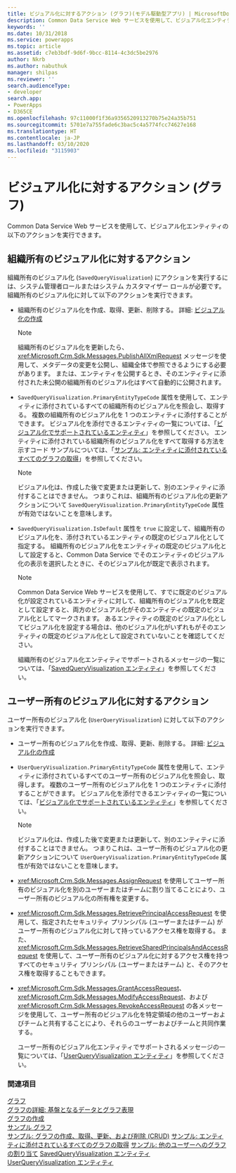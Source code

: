 ```yaml
---
title: ビジュアル化に対するアクション (グラフ)(モデル駆動型アプリ) | MicrosoftDocs
description: Common Data Service Web サービスを使用して、ビジュアル化エンティティの以下のアクションを実行できます。
keywords: ''
ms.date: 10/31/2018
ms.service: powerapps
ms.topic: article
ms.assetid: c7eb3bdf-9d6f-9bcc-8114-4c3dc5be2976
author: Nkrb
ms.author: nabuthuk
manager: shilpas
ms.reviewer: ''
search.audienceType:
- developer
search.app:
- PowerApps
- D365CE
ms.openlocfilehash: 97c11000f1f36a9356520913270b75e24a35b751
ms.sourcegitcommit: 5701e7a755fade6c3bac5c4a5774fcc74627e168
ms.translationtype: HT
ms.contentlocale: ja-JP
ms.lasthandoff: 03/10/2020
ms.locfileid: "3115903"
---
```

# <a name="actions-on-visualizations-charts"></a>ビジュアル化に対するアクション (グラフ)

<!-- https://docs.microsoft.com/dynamics365/customer-engagement/developer/customize-dev/actions-visualizations-charts -->

Common Data Service Web サービスを使用して、ビジュアル化エンティティの以下のアクションを実行できます。  
  
## <a name="actions-on-organization-owned-visualizations"></a>組織所有のビジュアル化に対するアクション  
 組織所有のビジュアル化 (`SavedQueryVisualization`) にアクションを実行するには、システム管理者ロールまたはシステム カスタマイザー ロールが必要です。 組織所有のビジュアル化に対して以下のアクションを実行できます。  
  
- 組織所有のビジュアル化を作成、取得、更新、削除する。 詳細: [ビジュアル化の作成](create-visualization-chart.md)  
  
  > [!NOTE]
  >  組織所有のビジュアル化を更新したら、<xref:Microsoft.Crm.Sdk.Messages.PublishAllXmlRequest> メッセージを使用して、メタデータの変更を公開し、組織全体で参照できるようにする必要があります。 または、エンティティを公開するとき、そのエンティティに添付された未公開の組織所有のビジュアル化はすべて自動的に公開されます。  
  
- `SavedQueryVisualization.PrimaryEntityTypeCode` 属性を使用して、エンティティに添付されているすべての組織所有のビジュアル化を照会し、取得する。 複数の組織所有のビジュアル化を 1 つのエンティティに添付することができます。 ビジュアル化を添付できるエンティティの一覧については、「[ビジュアル化でサポートされているエンティティ](view-data-with-visualizations-charts.md#SupportedVisualizationEntities)」を参照してください。 エンティティに添付されている組織所有のビジュアル化をすべて取得する方法を示すコード サンプルについては、「[サンプル: エンティティに添付されているすべてのグラフの取得](/dynamics365/customer-engagement/developer/customize-dev/sample-retrieve-all-charts-attached-entity)」を参照してください。
  
  > [!NOTE]
  >  ビジュアル化は、作成した後で変更または更新して、別のエンティティに添付することはできません。 つまりこれは、組織所有のビジュアル化の更新アクションについて `SavedQueryVisualization.PrimaryEntityTypeCode` 属性が有効ではないことを意味します。
  
- `SavedQueryVisualization.IsDefault` 属性を `true` に設定して、組織所有のビジュアル化を、添付されているエンティティの既定のビジュアル化として指定する。 組織所有のビジュアル化をエンティティの既定のビジュアル化として設定すると、Common Data Service でそのエンティティのビジュアル化の表示を選択したときに、そのビジュアル化が既定で表示されます。
  
  > [!NOTE]
  >  Common Data Service Web サービスを使用して、すでに既定のビジュアル化が設定されているエンティティに対して、組織所有のビジュアル化を既定として設定すると、両方のビジュアル化がそのエンティティの既定のビジュアル化としてマークされます。  あるエンティティの既定のビジュアル化としてビジュアル化を設定する場合は、他のビジュアル化がいずれもがそのエンティティの既定のビジュアル化として設定されていないことを確認してください。  
  
  組織所有のビジュアル化エンティティでサポートされるメッセージの一覧については、「[SavedQueryVisualization エンティティ](../common-data-service/reference/entities/savedqueryvisualization.md)」を参照してください。
  
## <a name="actions-on-user-owned-visualizations"></a>ユーザー所有のビジュアル化に対するアクション  
 ユーザー所有のビジュアル化 (`UserQueryVisualization`) に対して以下のアクションを実行できます。  
  
- ユーザー所有のビジュアル化を作成、取得、更新、削除する。 詳細: [ビジュアル化の作成](create-visualization-chart.md)  
  
- `UserQueryVisualization.PrimaryEntityTypeCode` 属性を使用して、エンティティに添付されているすべてのユーザー所有のビジュアル化を照会し、取得します。 複数のユーザー所有のビジュアル化を 1 つのエンティティに添付することができます。 ビジュアル化を添付できるエンティティの一覧については、「[ビジュアル化でサポートされているエンティティ](view-data-with-visualizations-charts.md#SupportedVisualizationEntities)」を参照してください。  
  
  > [!NOTE]
  >  ビジュアル化は、作成した後で変更または更新して、別のエンティティに添付することはできません。 つまりこれは、ユーザー所有のビジュアル化の更新アクションについて `UserQueryVisualization.PrimaryEntityTypeCode` 属性が有効ではないことを意味します。
  
- <xref:Microsoft.Crm.Sdk.Messages.AssignRequest> を使用してユーザー所有のビジュアル化を別のユーザーまたはチームに割り当てることにより、ユーザー所有のビジュアル化の所有権を変更する。  
  
- <xref:Microsoft.Crm.Sdk.Messages.RetrievePrincipalAccessRequest> を使用して、指定されたセキュリティ プリンシパル (ユーザーまたはチーム) がユーザー所有のビジュアル化に対して持っているアクセス権を取得する。 また、<xref:Microsoft.Crm.Sdk.Messages.RetrieveSharedPrincipalsAndAccessRequest> を使用して、ユーザー所有のビジュアル化に対するアクセス権を持つすべてのセキュリティ プリンシパル (ユーザーまたはチーム) と、そのアクセス権を取得することもできます。  
  
- <xref:Microsoft.Crm.Sdk.Messages.GrantAccessRequest>、<xref:Microsoft.Crm.Sdk.Messages.ModifyAccessRequest>、および <xref:Microsoft.Crm.Sdk.Messages.RevokeAccessRequest> の各メッセージを使用して、ユーザー所有のビジュアル化を特定領域の他のユーザーおよびチームと共有することにより、それらのユーザーおよびチームと共同作業する。  
  
  ユーザー所有のビジュアル化エンティティでサポートされるメッセージの一覧については、「[UserQueryVisualization エンティティ](../common-data-service/reference/entities/userqueryvisualization.md)」を参照してください。

### <a name="see-also"></a>関連項目  
 [グラフ](view-data-with-visualizations-charts.md)   
 [グラフの詳細: 基盤となるデータとグラフ表現](understand-charts-underlying-data-chart-representation.md)   
 [グラフの作成](create-visualization-chart.md)   
 [サンプル グラフ](sample-charts.md)   
 [サンプル: グラフの作成、取得、更新、および削除 (CRUD)](/dynamics365/customer-engagement/developer/customize-dev/sample-create-retrieve-update-delete-chart)  <!--TODO: Need to find the topic in Powerapps repo to link --> 
 [サンプル: エンティティに添付されているすべてのグラフの取得](/dynamics365/customer-engagement/developer/customize-dev/sample-retrieve-all-charts-attached-entity)   <!--TODO: Need to find the topic in Powerapps repo to link -->
 [サンプル: 他のユーザーへのグラフの割り当て](/dynamics365/customer-engagement/developer/customize-dev/sample-assign-chart-another-user)   <!--TODO: Need to find the topic in Powerapps repo to link -->
 [SavedQueryVisualization エンティティ](../common-data-service/reference/entities/savedqueryvisualization.md)   
 [UserQueryVisualization エンティティ](../common-data-service/reference/entities/userqueryvisualization.md)